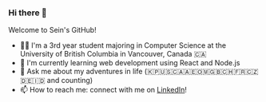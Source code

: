 ### Hi there 👋

Welcome to Sein's GitHub!

- 👨‍🎓 I'm a 3rd year student majoring in Computer Science at the University of British Columbia in Vancouver, Canada 🇨🇦 
- 🌱 I'm currently learning web development using React and Node.js
- 💬 Ask me about my adventures in life (🇰🇵🇺🇸🇨🇦🇦🇪🇴🇲🇬🇧🇨🇭🇫🇷🇨🇿🇩🇪🇮🇩 and counting)
- 📫 How to reach me: connect with me on [LinkedIn](https://www.linkedin.com/in/sein-lee/)! 
 

<!--
**seinnlee/seinnlee** is a ✨ _special_ ✨ repository because its `README.md` (this file) appears on your GitHub profile.

Here are some ideas to get you started:

- 🔭 I’m currently working on ...
- 🌱 I’m currently learning ...
- 👯 I’m looking to collaborate on ...
- 🤔 I’m looking for help with ...
- 💬 Ask me about ...
- 📫 How to reach me: ...
- 😄 Pronouns: ...
- ⚡ Fun fact: ...
-->
